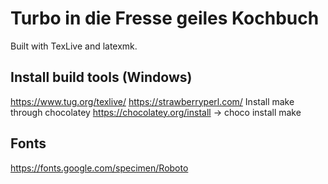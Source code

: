 # Turbo in die Fresse geiles Kochbuch

Built with TexLive and latexmk.

## Install build tools (Windows)

https://www.tug.org/texlive/
https://strawberryperl.com/
Install make through chocolatey https://chocolatey.org/install -> choco install make

## Fonts

https://fonts.google.com/specimen/Roboto

